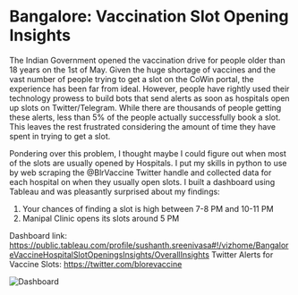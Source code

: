 # Bangalore: Vaccination Slot Opening Insights

The Indian Government opened the vaccination drive for people older than 18 years on the 1st of May. Given the huge shortage of vaccines and the vast number of people trying to get a slot on the CoWin portal, the experience has been far from ideal. However, people have rightly used their technology prowess to build bots that send alerts as soon as hospitals open up slots on Twitter/Telegram. While there are thousands of people getting these alerts, less than 5% of the people actually successfully book a slot. This leaves the rest frustrated considering the amount of time they have spent in trying to get a slot.

Pondering over this problem, I thought maybe I could figure out when most of the slots are usually opened by Hospitals. I put my skills in python to use by web scraping the @BlrVaccine Twitter handle and collected data for each hospital on when they usually open slots. I built a dashboard using Tableau and was pleasantly surprised about my findings:
1. Your chances of finding a slot is high between 7-8 PM and 10-11 PM
2. Manipal Clinic opens its slots around 5 PM

Dashboard link:
https://public.tableau.com/profile/sushanth.sreenivasa#!/vizhome/BangaloreVaccineHospitalSlotOpeningsInsights/OverallInsights
Twitter Alerts for Vaccine Slots: https://twitter.com/blorevaccine

![Dashboard](https://media-exp1.licdn.com/dms/image/C4D22AQHfS8Kz5qnfjA/feedshare-shrink_800/0/1621263394611?e=1630540800&v=beta&t=ijinen_Fs3ktjVqhVmIhCCyKxA7DX8Rl8E_TMkhp6Iw)
